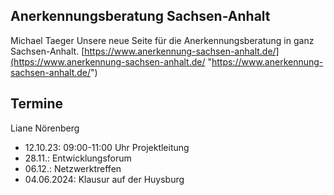 ## Anerkennungsberatung Sachsen-Anhalt
Michael Taeger
Unsere neue Seite für die Anerkennungsberatung in ganz Sachsen-Anhalt. [https://www.anerkennung-sachsen-anhalt.de/](https://www.anerkennung-sachsen-anhalt.de/ "https://www.anerkennung-sachsen-anhalt.de/")
## Termine
Liane Nörenberg
- 12.10.23: 09:00-11:00 Uhr Projektleitung
- 28.11.: Entwicklungsforum
- 06.12.: Netzwerktreffen
- 04.06.2024: Klausur auf der Huysburg
